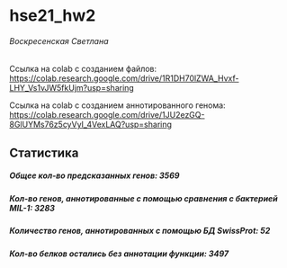 # hse21_hw2

###### Воскресенская Светлана

Ссылка на сolab c созданием файлов: https://colab.research.google.com/drive/1R1DH70lZWA_Hvxf-LHY_Vs1vJW5fkUjm?usp=sharing

Ссылка на colab с созданием аннотированного генома: https://colab.research.google.com/drive/1JU2ezGQ-8GlUYMs76z5cyVyI_4VexLAQ?usp=sharing

## Статистика

##### Общее кол-во предсказанных генов: 3569
##### Кол-во генов, аннотированные с помощью сравнения с бактерией MIL-1: 3283
##### Количество генов, аннотированных с помощью БД SwissProt: 52
##### Кол-во белков остались без аннотации функции: 3497
